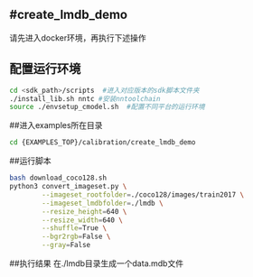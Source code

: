 #create_lmdb_demo
-----
请先进入docker环境，再执行下述操作
## 配置运行环境
```bash
cd <sdk_path>/scripts  #进入对应版本的sdk脚本文件夹
./install_lib.sh nntc #安装nntoolchain
source ./envsetup_cmodel.sh  #配置不同平台的运行环境
```
##进入examples所在目录
```bash
cd {EXAMPLES_TOP}/calibration/create_lmdb_demo
```
##运行脚本
```bash
bash download_coco128.sh
python3 convert_imageset.py \
        --imageset_rootfolder=./coco128/images/train2017 \
        --imageset_lmdbfolder=./lmdb \
        --resize_height=640 \
        --resize_width=640 \
        --shuffle=True \
        --bgr2rgb=False \
        --gray=False
```
##执行结果
在./lmdb目录生成一个data.mdb文件
